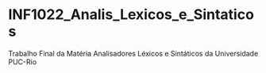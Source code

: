 # INF1022_Analis_Lexicos_e_Sintaticos
Trabalho Final da Matéria Analisadores Léxicos e Sintáticos da Universidade PUC-Rio
